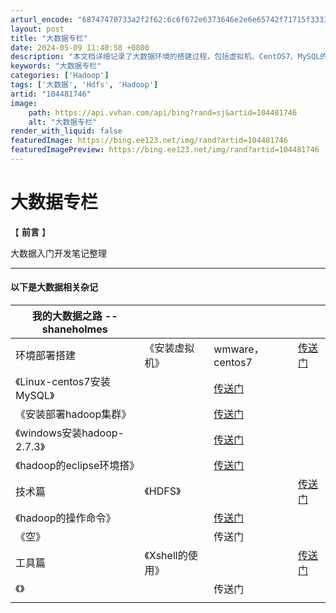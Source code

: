 ```yaml
---
arturl_encode: "68747470733a2f2f62:6c6f672e6373646e2e6e65742f71715f33333230383835312f:61727469636c652f64657461696c732f313034343831373436"
layout: post
title: "大数据专栏"
date: 2024-05-09 11:40:58 +0800
description: "本文档详细记录了大数据环境的搭建过程，包括虚拟机、CentOS7、MySQL的"
keywords: "大数据专栏"
categories: ['Hadoop']
tags: ['大数据', 'Hdfs', 'Hadoop']
artid: "104481746"
image:
    path: https://api.vvhan.com/api/bing?rand=sj&artid=104481746
    alt: "大数据专栏"
render_with_liquid: false
featuredImage: https://bing.ee123.net/img/rand?artid=104481746
featuredImagePreview: https://bing.ee123.net/img/rand?artid=104481746
---
```


# 大数据专栏

【
**前言**
】
  
大数据入门开发笔记整理

---

#### 以下是大数据相关杂记

| 我的大数据之路 --shaneholmes | | | |
| --- | --- | --- | --- |
| 环境部署搭建 | 《安装虚拟机》 | wmware，centos7 | [传送门](https://blog.csdn.net/qq_33208851/article/details/104383531) |
| 《Linux-centos7安装MySQL》 |  | [传送门](https://blog.csdn.net/qq_33208851/article/details/104457017) |
| 《安装部署hadoop集群》 |  | [传送门](https://blog.csdn.net/qq_33208851/article/details/104473440) |
| 《windows安装hadoop-2.7.3》 |  | [传送门](https://blog.csdn.net/qq_33208851/article/details/104526761) |
| 《hadoop的eclipse环境搭》 |  | [传送门](https://blog.csdn.net/qq_33208851/article/details/104531881) |
| 技术篇 | 《HDFS》 |  | [传送门](https://blog.csdn.net/qq_33208851/article/details/104477400) |
| 《hadoop的操作命令》 |  | [传送门](https://blog.csdn.net/qq_33208851/article/details/104476475) |
| 《空》 |  | 传送门 |
| 工具篇 | 《Xshell的使用》 |  | [传送门](https://blog.csdn.net/qq_33208851/article/details/104457033) |
| 《》 |  | 传送门 |
|  |  |  |  |